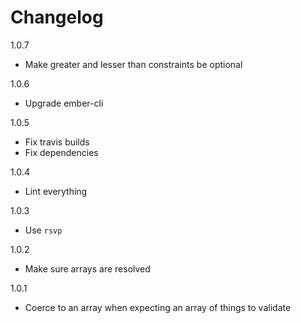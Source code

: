 # Changelog

1.0.7

* Make greater and lesser than constraints be optional

1.0.6

* Upgrade ember-cli

1.0.5

* Fix travis builds
* Fix dependencies

1.0.4

* Lint everything

1.0.3

* Use `rsvp`

1.0.2

* Make sure arrays are resolved

1.0.1

* Coerce to an array when expecting an array of things to validate
